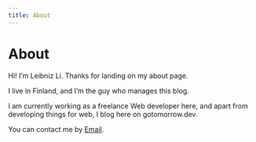 ```yaml
---
title: About
---
```


# About

Hi! I’m Leibniz Li. Thanks for landing on my about page.

I live in Finland, and I’m the guy who manages this blog.

I am currently working as a freelance Web developer here, and apart from developing things for web, I blog here on gotomorrow.dev.

You can contact me by <a href="mailto:stormte@gmail.com">Email</a>.
